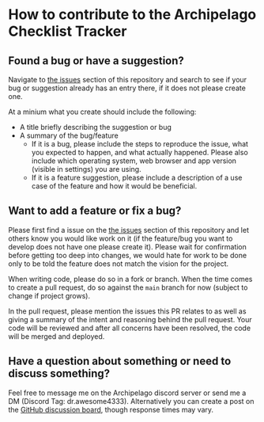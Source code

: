 # How to contribute to the Archipelago Checklist Tracker

## Found a bug or have a suggestion?

Navigate to [the issues](https://github.com/DrAwesome4333/ap-tracker/issues) section of this repository and search to see if your bug or suggestion already has an entry there, if it does not please create one.

At a minium what you create should include the following:

- A title briefly describing the suggestion or bug
- A summary of the bug/feature
    - If it is a bug, please include the steps to reproduce the issue, what you expected to happen, and what actually happened. Please also include which operating system, web browser and app version (visible in settings) you are using.
    - If it is a feature suggestion, please include a description of a use case of the feature and how it would be beneficial.

## Want to add a feature or fix a bug?

Please first find a issue on the [the issues](https://github.com/DrAwesome4333/ap-tracker/issues) section of this repository and let others know you would like work on it (if the feature/bug you want to develop does not have one please create it). Please wait for confirmation before getting too deep into changes, we would hate for work to be done only to be told the feature does not match the vision for the project.

When writing code, please do so in a fork or branch. When the time comes to create a pull request, do so against the `main` branch for now (subject to change if project grows).

In the pull request, please mention the issues this PR relates to as well as giving a summary of the intent and reasoning behind the pull request. Your code will be reviewed and after all concerns have been resolved, the code will be merged and deployed.

## Have a question about something or need to discuss something?

Feel free to message me on the Archipelago discord server or send me a DM (Discord Tag: dr.awesome4333). Alternatively you can create a post on the [GitHub discussion board](https://github.com/DrAwesome4333/ap-tracker/discussions), though response times may vary.
